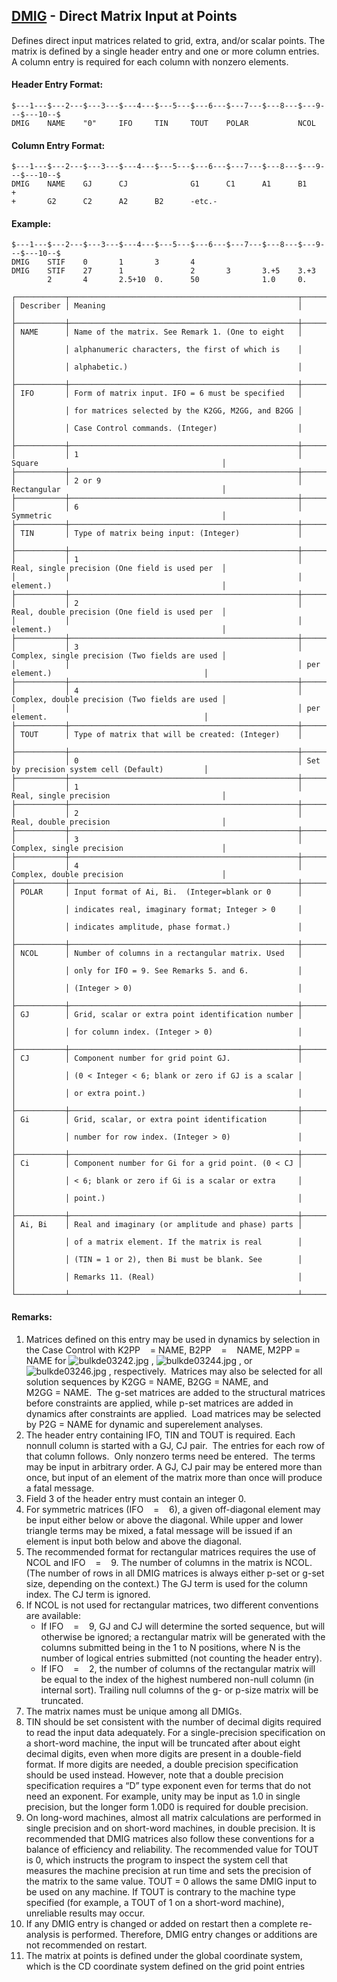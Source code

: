 ## [DMIG](https://nexus.hexagon.com/documentationcenter/bundle/MSC_Nastran_2022.4/page/Nastran_Combined_Book/qrg/bulkde/TOC.DMIG.xhtml) - Direct Matrix Input at Points

Defines direct input matrices related to grid, extra, and/or scalar points. The matrix is defined by a single header entry and one or more column entries. A column entry is required for each column with nonzero elements.

#### Header Entry Format:

```nastran
$---1---$---2---$---3---$---4---$---5---$---6---$---7---$---8---$---9---$---10--$
DMIG    NAME    "0"     IFO     TIN     TOUT    POLAR           NCOL            
```

#### Column Entry Format:

```nastran
$---1---$---2---$---3---$---4---$---5---$---6---$---7---$---8---$---9---$---10--$
DMIG    NAME    GJ      CJ              G1      C1      A1      B1      +       
+       G2      C2      A2      B2      -etc.-                                  
```

#### Example:

```nastran
$---1---$---2---$---3---$---4---$---5---$---6---$---7---$---8---$---9---$---10--$
DMIG    STIF    0       1       3       4                                       
DMIG    STIF    27      1               2       3       3.+5    3.+3            
        2       4       2.5+10  0.      50              1.0     0.              
```

```text
┌───────────┬───────────────────────────────────────────────────┬────────────────────────────────────────────────┐
│ Describer │ Meaning                                           │                                                │
├───────────┼───────────────────────────────────────────────────┼────────────────────────────────────────────────┤
│ NAME      │ Name of the matrix. See Remark 1. (One to eight   │                                                │
│           │ alphanumeric characters, the first of which is    │                                                │
│           │ alphabetic.)                                      │                                                │
├───────────┼───────────────────────────────────────────────────┼────────────────────────────────────────────────┤
│ IFO       │ Form of matrix input. IFO = 6 must be specified   │                                                │
│           │ for matrices selected by the K2GG, M2GG, and B2GG │                                                │
│           │ Case Control commands. (Integer)                  │                                                │
├───────────┼───────────────────────────────────────────────────┼────────────────────────────────────────────────┤
│           │ 1                                                 │ Square                                         │
├───────────┼───────────────────────────────────────────────────┼────────────────────────────────────────────────┤
│           │ 2 or 9                                            │ Rectangular                                    │
├───────────┼───────────────────────────────────────────────────┼────────────────────────────────────────────────┤
│           │ 6                                                 │ Symmetric                                      │
├───────────┼───────────────────────────────────────────────────┼────────────────────────────────────────────────┤
│ TIN       │ Type of matrix being input: (Integer)             │                                                │
├───────────┼───────────────────────────────────────────────────┼────────────────────────────────────────────────┤
│           │ 1                                                 │ Real, single precision (One field is used per  │
│           │                                                   │ element.)                                      │
├───────────┼───────────────────────────────────────────────────┼────────────────────────────────────────────────┤
│           │ 2                                                 │ Real, double precision (One field is used per  │
│           │                                                   │ element.)                                      │
├───────────┼───────────────────────────────────────────────────┼────────────────────────────────────────────────┤
│           │ 3                                                 │ Complex, single precision (Two fields are used │
│           │                                                   │ per element.)                                  │
├───────────┼───────────────────────────────────────────────────┼────────────────────────────────────────────────┤
│           │ 4                                                 │ Complex, double precision (Two fields are used │
│           │                                                   │ per element.                                   │
├───────────┼───────────────────────────────────────────────────┼────────────────────────────────────────────────┤
│ TOUT      │ Type of matrix that will be created: (Integer)    │                                                │
├───────────┼───────────────────────────────────────────────────┼────────────────────────────────────────────────┤
│           │ 0                                                 │ Set by precision system cell (Default)         │
├───────────┼───────────────────────────────────────────────────┼────────────────────────────────────────────────┤
│           │ 1                                                 │ Real, single precision                         │
├───────────┼───────────────────────────────────────────────────┼────────────────────────────────────────────────┤
│           │ 2                                                 │ Real, double precision                         │
├───────────┼───────────────────────────────────────────────────┼────────────────────────────────────────────────┤
│           │ 3                                                 │ Complex, single precision                      │
├───────────┼───────────────────────────────────────────────────┼────────────────────────────────────────────────┤
│           │ 4                                                 │ Complex, double precision                      │
├───────────┼───────────────────────────────────────────────────┼────────────────────────────────────────────────┤
│ POLAR     │ Input format of Ai, Bi.  (Integer=blank or 0      │                                                │
│           │ indicates real, imaginary format; Integer > 0     │                                                │
│           │ indicates amplitude, phase format.)               │                                                │
├───────────┼───────────────────────────────────────────────────┼────────────────────────────────────────────────┤
│ NCOL      │ Number of columns in a rectangular matrix. Used   │                                                │
│           │ only for IFO = 9. See Remarks 5. and 6.           │                                                │
│           │ (Integer > 0)                                     │                                                │
├───────────┼───────────────────────────────────────────────────┼────────────────────────────────────────────────┤
│ GJ        │ Grid, scalar or extra point identification number │                                                │
│           │ for column index. (Integer > 0)                   │                                                │
├───────────┼───────────────────────────────────────────────────┼────────────────────────────────────────────────┤
│ CJ        │ Component number for grid point GJ.               │                                                │
│           │ (0 < Integer < 6; blank or zero if GJ is a scalar │                                                │
│           │ or extra point.)                                  │                                                │
├───────────┼───────────────────────────────────────────────────┼────────────────────────────────────────────────┤
│ Gi        │ Grid, scalar, or extra point identification       │                                                │
│           │ number for row index. (Integer > 0)               │                                                │
├───────────┼───────────────────────────────────────────────────┼────────────────────────────────────────────────┤
│ Ci        │ Component number for Gi for a grid point. (0 < CJ │                                                │
│           │ < 6; blank or zero if Gi is a scalar or extra     │                                                │
│           │ point.)                                           │                                                │
├───────────┼───────────────────────────────────────────────────┼────────────────────────────────────────────────┤
│ Ai, Bi    │ Real and imaginary (or amplitude and phase) parts │                                                │
│           │ of a matrix element. If the matrix is real        │                                                │
│           │ (TIN = 1 or 2), then Bi must be blank. See        │                                                │
│           │ Remarks 11. (Real)                                │                                                │
└───────────┴───────────────────────────────────────────────────┴────────────────────────────────────────────────┘
```

#### Remarks:

1. Matrices defined on this entry may be used in dynamics by selection in the Case Control with K2PP    = NAME, B2PP    =    NAME, M2PP =    NAME for  ![bulkde03242.jpg](https://help-be.hexagonmi.com/bundle/MSC_Nastran_2022.4/page/Nastran_Combined_Book/qrg/bulkde/../../../assets/bulkde03242.jpg?_LANG=enus) ,  ![bulkde03244.jpg](https://help-be.hexagonmi.com/bundle/MSC_Nastran_2022.4/page/Nastran_Combined_Book/qrg/bulkde/../../../assets/bulkde03244.jpg?_LANG=enus) , or  ![bulkde03246.jpg](https://help-be.hexagonmi.com/bundle/MSC_Nastran_2022.4/page/Nastran_Combined_Book/qrg/bulkde/../../../assets/bulkde03246.jpg?_LANG=enus) , respectively.  Matrices may also be selected for all solution sequences by K2GG = NAME, B2GG = NAME, and M2GG = NAME.  The g-set matrices are added to the structural matrices before constraints are applied, while p-set matrices are added in dynamics after constraints are applied.  Load matrices may be selected by P2G = NAME for dynamic and superelement analyses.
2. The header entry containing IFO, TIN and TOUT is required. Each nonnull column is started with a GJ, CJ pair.  The entries for each row of that column follows.  Only nonzero terms need be entered.  The terms may be input in arbitrary order. A GJ, CJ pair may be entered more than once, but input of an element of the matrix more than once will produce a fatal message.
3. Field 3 of the header entry must contain an integer 0.
4. For symmetric matrices (IFO    =    6), a given off-diagonal element may be input either below or above the diagonal. While upper and lower triangle terms may be mixed, a fatal message will be issued if an element is input both below and above the diagonal.
5. The recommended format for rectangular matrices requires the use of NCOL and IFO    =    9. The number of columns in the matrix is NCOL. (The number of rows in all DMIG matrices is always either p-set or g-set size, depending on the context.) The GJ term is used for the column index. The CJ term is ignored.
6. If NCOL is not used for rectangular matrices, two different conventions are available:
     - If IFO    =    9, GJ and CJ will determine the sorted sequence, but will otherwise be ignored; a rectangular matrix will be generated with the columns submitted being in the 1 to N positions, where N is the number of logical entries submitted (not counting the header entry).
     - If IFO    =    2, the number of columns of the rectangular matrix will be equal to the index of the highest numbered non-null column (in internal sort). Trailing null columns of the g- or p-size matrix will be truncated.
7. The matrix names must be unique among all DMIGs.
8. TIN should be set consistent with the number of decimal digits required to read the input data adequately. For a single-precision specification on a short-word machine, the input will be truncated after about eight decimal digits, even when more digits are present in a double-field format. If more digits are needed, a double precision specification should be used instead. However, note that a double precision specification requires a “D” type exponent even for terms that do not need an exponent. For example, unity may be input as 1.0 in single precision, but the longer form 1.0D0 is required for double precision.
9. On long-word machines, almost all matrix calculations are performed in single precision and on short-word machines, in double precision. It is recommended that DMIG matrices also follow these conventions for a balance of efficiency and reliability. The recommended value for TOUT is 0, which instructs the program to inspect the system cell that measures the machine precision at run time and sets the precision of the matrix to the same value. TOUT = 0 allows the same DMIG input to be used on any machine. If TOUT is contrary to the machine type specified (for example, a TOUT of 1 on a short-word machine), unreliable results may occur.
10. If any DMIG entry is changed or added on restart then a complete re-analysis is performed. Therefore, DMIG entry changes or additions are not recommended on restart.
11. The matrix at points is defined under the global coordinate system, which is the CD coordinate system defined on the grid point entries
